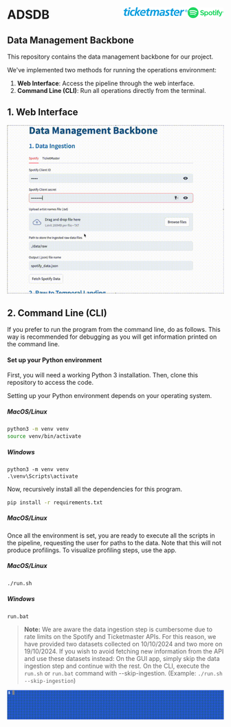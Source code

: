 # ADSDB <a href="https://github.com/evamartin1240/ADSDB"><img src="others/spotify.png" align="right" height="25" /></a> <a href="https://github.com/evamartin1240/ADSDB"><img src="others/ticketmaster.png" align="right" height="20" /></a>

## Data Management Backbone

This repository contains the data management backbone for our project. 

We've implemented two methods for running the operations environment:

1. **Web Interface**: Access the pipeline through the web interface.
2. **Command Line (CLI)**: Run all operations directly from the terminal.

## 1. Web Interface

<img src="others/salida1.gif">

## 2. Command Line (CLI)

If you prefer to run the program from the command line, do as follows. This way is recommended for debugging as you will get information printed on the command line. 

#### Set up your Python environment

First, you will need a working Python 3 installation. Then, clone this repository to access the code.

Setting up your Python environment depends on your operating system.

##### MacOS/Linux

```bash
python3 -m venv venv
source venv/bin/activate
```

##### Windows

```batch
python3 -m venv venv
.\venv\Scripts\activate
```

Now, recursively install all the dependencies for this program.

```bash
pip install -r requirements.txt
```

##### MacOS/Linux

Once all the environment is set, you are ready to execute all the scripts in the pipeline, requesting the user for paths to the data. Note that this will not produce profilings. To visualize profiling steps, use the app.

##### MacOS/Linux

```bash
./run.sh
```

##### Windows

```batch
run.bat
```

> **Note:** We are aware the data ingestion step is cumbersome due to rate limits on the Spotify and Ticketmaster APIs. For this reason, we have provided two datasets collected on 10/10/2024 and two more on 19/10/2024. If you wish to avoid fetching new information from the API and use these datasets instead: On the GUI app, simply skip the data ingestion step and continue with the rest. On the CLI, execute the `run.sh` or `run.bat` command with --skip-ingestion. (Example: `./run.sh --skip-ingestion`)


<img src="others/salida.gif">
